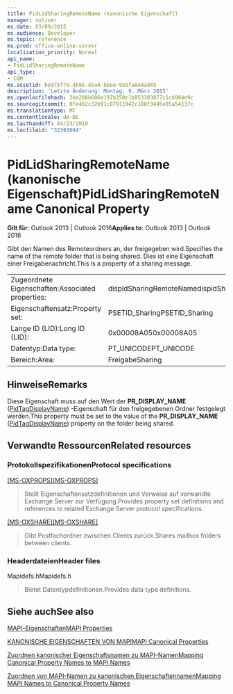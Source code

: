 ```yaml
---
title: PidLidSharingRemoteName (kanonische Eigenschaft)
manager: soliver
ms.date: 03/09/2015
ms.audience: Developer
ms.topic: reference
ms.prod: office-online-server
localization_priority: Normal
api_name:
- PidLidSharingRemoteName
api_type:
- COM
ms.assetid: be975f74-4b95-45a4-bbee-959fa8e4ad45
description: 'Letzte Änderung: Montag, 9. März 2015'
ms.openlocfilehash: 3be288b606e197b350c1b053303077c1cb984e9c
ms.sourcegitcommit: 8fe462c32b91c87911942c188f3445e85a54137c
ms.translationtype: MT
ms.contentlocale: de-DE
ms.lasthandoff: 04/23/2019
ms.locfileid: "32303094"
---
```

# <a name="pidlidsharingremotename-canonical-property"></a><span data-ttu-id="31d91-103">PidLidSharingRemoteName (kanonische Eigenschaft)</span><span class="sxs-lookup"><span data-stu-id="31d91-103">PidLidSharingRemoteName Canonical Property</span></span>

  
  
<span data-ttu-id="31d91-104">**Gilt für**: Outlook 2013 | Outlook 2016</span><span class="sxs-lookup"><span data-stu-id="31d91-104">**Applies to**: Outlook 2013 | Outlook 2016</span></span> 
  
<span data-ttu-id="31d91-105">Gibt den Namen des Remoteordners an, der freigegeben wird.</span><span class="sxs-lookup"><span data-stu-id="31d91-105">Specifies the name of the remote folder that is being shared.</span></span> <span data-ttu-id="31d91-106">Dies ist eine Eigenschaft einer Freigabenachricht.</span><span class="sxs-lookup"><span data-stu-id="31d91-106">This is a property of a sharing message.</span></span>
  
|||
|:-----|:-----|
|<span data-ttu-id="31d91-107">Zugeordnete Eigenschaften:</span><span class="sxs-lookup"><span data-stu-id="31d91-107">Associated properties:</span></span>  <br/> |<span data-ttu-id="31d91-108">dispidSharingRemoteName</span><span class="sxs-lookup"><span data-stu-id="31d91-108">dispidSharingRemoteName</span></span>  <br/> |
|<span data-ttu-id="31d91-109">Eigenschaftensatz:</span><span class="sxs-lookup"><span data-stu-id="31d91-109">Property set:</span></span>  <br/> |<span data-ttu-id="31d91-110">PSETID_Sharing</span><span class="sxs-lookup"><span data-stu-id="31d91-110">PSETID_Sharing</span></span>  <br/> |
|<span data-ttu-id="31d91-111">Lange ID (LID):</span><span class="sxs-lookup"><span data-stu-id="31d91-111">Long ID (LID):</span></span>  <br/> |<span data-ttu-id="31d91-112">0x00008A05</span><span class="sxs-lookup"><span data-stu-id="31d91-112">0x00008A05</span></span>  <br/> |
|<span data-ttu-id="31d91-113">Datentyp:</span><span class="sxs-lookup"><span data-stu-id="31d91-113">Data type:</span></span>  <br/> |<span data-ttu-id="31d91-114">PT_UNICODE</span><span class="sxs-lookup"><span data-stu-id="31d91-114">PT_UNICODE</span></span>  <br/> |
|<span data-ttu-id="31d91-115">Bereich:</span><span class="sxs-lookup"><span data-stu-id="31d91-115">Area:</span></span>  <br/> |<span data-ttu-id="31d91-116">Freigabe</span><span class="sxs-lookup"><span data-stu-id="31d91-116">Sharing</span></span>  <br/> |
   
## <a name="remarks"></a><span data-ttu-id="31d91-117">Hinweise</span><span class="sxs-lookup"><span data-stu-id="31d91-117">Remarks</span></span>

<span data-ttu-id="31d91-118">Diese Eigenschaft muss auf den Wert der **PR_DISPLAY_NAME** ([PidTagDisplayName](pidtagdisplayname-canonical-property.md)) -Eigenschaft für den freigegebenen Ordner festgelegt werden.</span><span class="sxs-lookup"><span data-stu-id="31d91-118">This property must be set to the value of the **PR_DISPLAY_NAME** ([PidTagDisplayName](pidtagdisplayname-canonical-property.md)) property on the folder being shared.</span></span>
  
## <a name="related-resources"></a><span data-ttu-id="31d91-119">Verwandte Ressourcen</span><span class="sxs-lookup"><span data-stu-id="31d91-119">Related resources</span></span>

### <a name="protocol-specifications"></a><span data-ttu-id="31d91-120">Protokollspezifikationen</span><span class="sxs-lookup"><span data-stu-id="31d91-120">Protocol specifications</span></span>

<span data-ttu-id="31d91-121">[[MS-OXPROPS]](https://msdn.microsoft.com/library/f6ab1613-aefe-447d-a49c-18217230b148%28Office.15%29.aspx)</span><span class="sxs-lookup"><span data-stu-id="31d91-121">[[MS-OXPROPS]](https://msdn.microsoft.com/library/f6ab1613-aefe-447d-a49c-18217230b148%28Office.15%29.aspx)</span></span>
  
> <span data-ttu-id="31d91-122">Stellt Eigenschaftensatzdefinitionen und Verweise auf verwandte Exchange Server zur Verfügung.</span><span class="sxs-lookup"><span data-stu-id="31d91-122">Provides property set definitions and references to related Exchange Server protocol specifications.</span></span>
    
<span data-ttu-id="31d91-123">[[MS-OXSHARE]](https://msdn.microsoft.com/library/e4e5bd27-d5e0-43f9-a6ea-550876724f3d%28Office.15%29.aspx)</span><span class="sxs-lookup"><span data-stu-id="31d91-123">[[MS-OXSHARE]](https://msdn.microsoft.com/library/e4e5bd27-d5e0-43f9-a6ea-550876724f3d%28Office.15%29.aspx)</span></span>
  
> <span data-ttu-id="31d91-124">Gibt Postfachordner zwischen Clients zurück.</span><span class="sxs-lookup"><span data-stu-id="31d91-124">Shares mailbox folders between clients.</span></span>
    
### <a name="header-files"></a><span data-ttu-id="31d91-125">Headerdateien</span><span class="sxs-lookup"><span data-stu-id="31d91-125">Header files</span></span>

<span data-ttu-id="31d91-126">Mapidefs.h</span><span class="sxs-lookup"><span data-stu-id="31d91-126">Mapidefs.h</span></span>
  
> <span data-ttu-id="31d91-127">Bietet Datentypdefinitionen.</span><span class="sxs-lookup"><span data-stu-id="31d91-127">Provides data type definitions.</span></span>
    
## <a name="see-also"></a><span data-ttu-id="31d91-128">Siehe auch</span><span class="sxs-lookup"><span data-stu-id="31d91-128">See also</span></span>



[<span data-ttu-id="31d91-129">MAPI-Eigenschaften</span><span class="sxs-lookup"><span data-stu-id="31d91-129">MAPI Properties</span></span>](mapi-properties.md)
  
[<span data-ttu-id="31d91-130">KANONISCHE EIGENSCHAFTEN VON MAPI</span><span class="sxs-lookup"><span data-stu-id="31d91-130">MAPI Canonical Properties</span></span>](mapi-canonical-properties.md)
  
[<span data-ttu-id="31d91-131">Zuordnen kanonischer Eigenschaftsnamen zu MAPI-Namen</span><span class="sxs-lookup"><span data-stu-id="31d91-131">Mapping Canonical Property Names to MAPI Names</span></span>](mapping-canonical-property-names-to-mapi-names.md)
  
[<span data-ttu-id="31d91-132">Zuordnen von MAPI-Namen zu kanonischen Eigenschaftennamen</span><span class="sxs-lookup"><span data-stu-id="31d91-132">Mapping MAPI Names to Canonical Property Names</span></span>](mapping-mapi-names-to-canonical-property-names.md)

